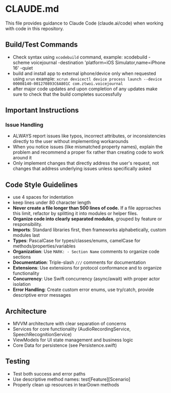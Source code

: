 # CLAUDE.md

This file provides guidance to Claude Code (claude.ai/code) when working with code in this repository.

## Build/Test Commands
- Check syntax using `xcodebuild` command, example: xcodebuild -scheme voicejournal -destination 'platform=iOS Simulator,name=iPhone 16' -quiet
- build and install app to external iphone/device only when requested using `xrun` example: `xcrun devicectl device process launch --device 00008140-001270893C6A801C com.ztwoi.voicejournal`
- after major code updates and upon completion of any updates make sure to check that the build completes successfully

## Important Instructions

### Issue Handling
- ALWAYS report issues like typos, incorrect attributes, or inconsistencies directly to the user without implementing workarounds
- When you notice issues (like mismatched property names), explain the problem and recommend a proper fix rather than creating code to work around it
- Only implement changes that directly address the user's request, not changes that address underlying issues unless specifically asked

## Code Style Guidelines
- use 4 spaces for indentation
- keep lines under 80 character length
- **Never create a file longer than 500 lines of code.** If a file approaches this limit, refactor by splitting it into modules or helper files.
- **Organize code into clearly separated modules**, grouped by feature or responsibility.
- **Imports**: Standard libraries first, then frameworks alphabetically, custom modules last
- **Types**: PascalCase for types/classes/enums, camelCase for methods/properties/variables
- **Organization**: Use `MARK: - Section Name` comments to organize code sections
- **Documentation**: Triple-slash `///` comments for documentation
- **Extensions**: Use extensions for protocol conformance and to organize functionality
- **Concurrency**: Use Swift concurrency (async/await) with proper actor isolation
- **Error Handling**: Create custom error enums, use try/catch, provide descriptive error messages

## Architecture
- MVVM architecture with clear separation of concerns
- Services for core functionality (AudioRecordingService, SpeechRecognitionService)
- ViewModels for UI state management and business logic
- Core Data for persistence (see Persistence.swift)

## Testing
- Test both success and error paths
- Use descriptive method names: test[Feature][Scenario]
- Properly clean up resources in tearDown methods
